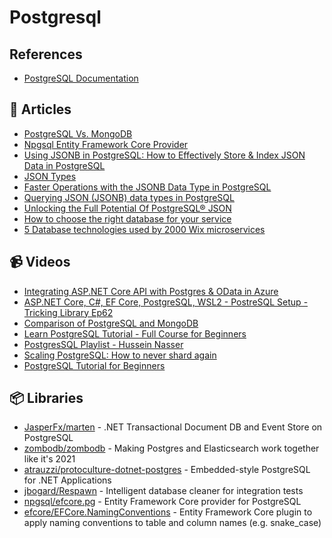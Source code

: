 # Postgresql

## References
- [PostgreSQL Documentation](https://www.postgresql.org/docs/current/)

## 📕 Articles
- [PostgreSQL Vs. MongoDB](https://blog.panoply.io/postgresql-vs-mongodb)
- [Npgsql Entity Framework Core Provider](https://www.npgsql.org/efcore/index.html)
- [Using JSONB in PostgreSQL: How to Effectively Store & Index JSON Data in PostgreSQL](https://scalegrid.io/blog/using-jsonb-in-postgresql-how-to-effectively-store-index-json-data-in-postgresql/)
- [JSON Types](https://www.postgresql.org/docs/13/datatype-json.html)
- [Faster Operations with the JSONB Data Type in PostgreSQL](https://www.compose.com/articles/faster-operations-with-the-jsonb-data-type-in-postgresql/)
- [Querying JSON (JSONB) data types in PostgreSQL](http://www.silota.com/docs/recipes/sql-postgres-json-data-types.html)
- [Unlocking the Full Potential Of PostgreSQL® JSON](https://www.instaclustr.com/blog/postgresql-json/)
- [How to choose the right database for your service](https://medium.com/wix-engineering/how-to-choose-the-right-database-for-your-service-97b1670c5632)
- [5 Database technologies used by 2000 Wix microservices](https://medium.com/wix-engineering/5-database-technologies-used-by-2000-wix-microservices-e4769638b8c3)

## 📹 Videos
- [Integrating ASP.NET Core API with Postgres & OData in Azure](https://www.youtube.com/watch?v=MoDJnEwkYOE) 
- [ASP.NET Core, C#, EF Core, PostgreSQL, WSL2 - PostreSQL Setup - Tricking Library Ep62](https://www.youtube.com/watch?v=qWfavvrhrfk)
- [Comparison of PostgreSQL and MongoDB](https://www.youtube.com/watch?v=eM7hzKwvTq8)
- [Learn PostgreSQL Tutorial - Full Course for Beginners](https://www.youtube.com/watch?v=qw--VYLpxG4)
- [PostgresSQL Playlist - Hussein Nasser](https://www.youtube.com/playlist?list=PLQnljOFTspQWGrOqslniFlRcwxyY94cjj)
- [Scaling PostgreSQL: How to never shard again](https://www.youtube.com/watch?v=U60z_UTMjAk)
- [PostgreSQL Tutorial for Beginners](https://www.youtube.com/watch?v=SpfIwlAYaKk)

## 📦 Libraries
- [JasperFx/marten](https://github.com/JasperFx/marten) - .NET Transactional Document DB and Event Store on PostgreSQL
- [zombodb/zombodb](https://github.com/zombodb/zombodb) - Making Postgres and Elasticsearch work together like it's 2021
- [atrauzzi/protoculture-dotnet-postgres](https://github.com/atrauzzi/protoculture-dotnet-postgres) - Embedded-style PostgreSQL for .NET Applications
- [jbogard/Respawn](https://github.com/jbogard/Respawn) - Intelligent database cleaner for integration tests
- [npgsql/efcore.pg](https://github.com/npgsql/efcore.pg) - Entity Framework Core provider for PostgreSQL
- [efcore/EFCore.NamingConventions](https://github.com/efcore/EFCore.NamingConventions) - Entity Framework Core plugin to apply naming conventions to table and column names (e.g. snake_case)
